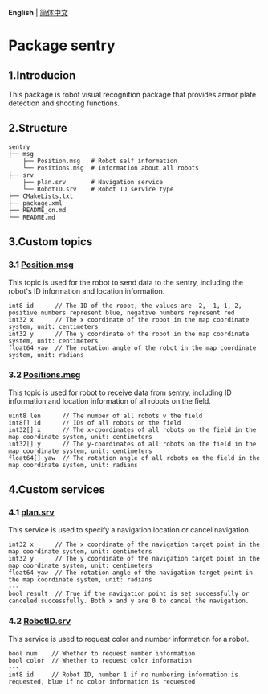 __English__ | [简体中文](README_cn.md)

# Package sentry

## 1.Introducion

This package is robot visual recognition package that provides armor plate detection and shooting functions.

## 2.Structure

```
sentry
├── msg
    ├── Position.msg   # Robot self information
    └── Positions.msg  # Information about all robots
├── srv
    ├── plan.srv       # Navigation service
    └── RobotID.srv    # Robot ID service type
├── CMakeLists.txt
├── package.xml
├── README_cn.md
└── README.md
```

## 3.Custom topics

### 3.1 [Position.msg](msg/Position.msg)

This topic is used for the robot to send data to the sentry, including the robot's ID information and location information.

```
int8 id      // The ID of the robot, the values are -2, -1, 1, 2, positive numbers represent blue, negative numbers represent red
int32 x      // The x coordinate of the robot in the map coordinate system, unit: centimeters
int32 y      // The y coordinate of the robot in the map coordinate system, unit: centimeters
float64 yaw  // The rotation angle of the robot in the map coordinate system, unit: radians
```

### 3.2 [Positions.msg](msg/Positions.msg)

This topic is used for robot to receive data from sentry, including ID information and location information of all robots on the field.

```
uint8 len      // The number of all robots v the field
int8[] id      // IDs of all robots on the field
int32[] x      // The x-coordinates of all robots on the field in the map coordinate system, unit: centimeters
int32[] y      // The y-coordinates of all robots on the field in the map coordinate system, unit: centimeters
float64[] yaw  // The rotation angle of all robots on the field in the map coordinate system, unit: radians
```

## 4.Custom services

### 4.1 [plan.srv](srv/plan.srv)

This service is used to specify a navigation location or cancel navigation.

```
int32 x      // The x coordinate of the navigation target point in the map coordinate system, unit: centimeters
int32 y      // The y coordinate of the navigation target point in the map coordinate system, unit: centimeters
float64 yaw  // The rotation angle of the navigation target point in the map coordinate system, unit: radians
---
bool result  // True if the navigation point is set successfully or canceled successfully. Both x and y are 0 to cancel the navigation.
```

### 4.2 [RobotID.srv](srv/RobotID.srv)

This service is used to request color and number information for a robot.

```
bool num    // Whether to request number information
bool color  // Whether to request color information
---
int8 id     // Robot ID, number 1 if no numbering information is requested, blue if no color information is requested
```
